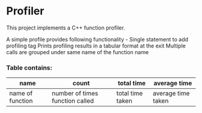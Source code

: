 # Profiler

This project implements a C++ function profiler.

A simple profile provides following functionality -
Single statement to add profiling tag
Prints profiling results in a tabular format at the exit
Multiple calls are grouped under same name of the function name

### Table contains:

| name | count | total time | average time |
|---|---|---|---|
|name of function|number of times function called|total time taken|average time taken|

